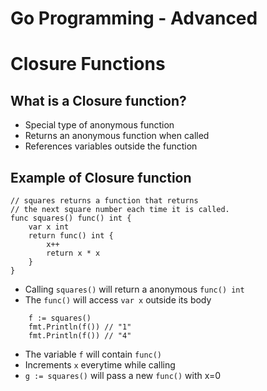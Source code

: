 Go Programming - Advanced
===============

# Closure Functions

## What is a Closure function?
* Special type of anonymous function
* Returns an anonymous function when called
* References variables outside the function

## Example of Closure function

```
// squares returns a function that returns
// the next square number each time it is called.
func squares() func() int {
    var x int
    return func() int {
        x++
        return x * x
    }
}
```

* Calling `squares()` will return a anonymous `func() int`
* The `func()` will access `var x` outside its body

```
    f := squares()
    fmt.Println(f()) // "1"
    fmt.Println(f()) // "4"
```

* The variable `f` will contain `func()`
* Increments `x` everytime while calling
* `g := squares()` will pass a new `func()` with x=0
